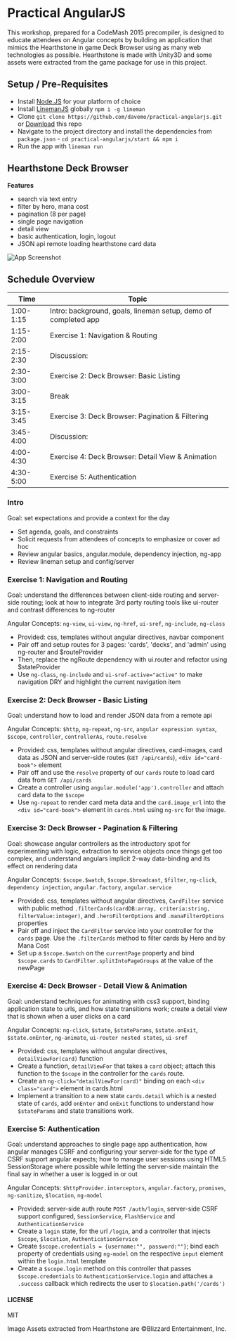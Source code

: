 # Practical AngularJS

This workshop, prepared for a CodeMash 2015 precompiler, is designed to educate attendees on Angular concepts by building an application that mimics the Hearthstone in game Deck Browser using as many web technologies as possible. Hearthstone is made with Unity3D and some assets were extracted from the game package for use in this project.

## Setup / Pre-Requisites

- Install [Node.JS](http://nodejs.org/) for your platform of choice
- Install [LinemanJS](http://www.linemanjs.com) globally `npm i -g lineman`
- Clone `git clone https://github.com/davemo/practical-angularjs.git` or [Download](https://github.com/davemo/practical-angularjs/archive/master.zip) this repo
- Navigate to the project directory and install the dependencies from `package.json` - `cd practical-angularjs/start && npm i`
- Run the app with `lineman run`

## Hearthstone Deck Browser

**Features**
- search via text entry
- filter by hero, mana cost
- pagination (8 per page)
- single page navigation
- detail view
- basic authentication, login, logout
- JSON api remote loading hearthstone card data

![App Screenshot](https://raw.githubusercontent.com/davemo/practical-angularjs/master/codemash/app-screenshot.png)

## Schedule Overview

Time | Topic
--- | ---
1:00-1:15 | Intro: background, goals, lineman setup, demo of completed app
1:15-2:00 | Exercise 1: Navigation & Routing
2:15-2:30 | Discussion:
2:30-3:00 | Exercise 2: Deck Browser: Basic Listing
3:00-3:15 | Break
3:15-3:45 | Exercise 3: Deck Browser: Pagination & Filtering
3:45-4:00 | Discussion:
4:00-4:30 | Exercise 4: Deck Browser: Detail View & Animation
4:30-5:00 | Exercise 5: Authentication

### Intro

Goal: set expectations and provide a context for the day

* Set agenda, goals, and constraints
* Solicit requests from attendees of concepts to emphasize or cover ad hoc
* Review angular basics, angular.module, dependency injection, ng-app
* Review lineman setup and config/server

### Exercise 1: Navigation and Routing

Goal: understand the differences between client-side routing and server-side routing; look at how to integrate 3rd party routing tools like ui-router and contrast differences to ng-router

Angular Concepts: `ng-view`, `ui-view`, `ng-href`, `ui-sref`, `ng-include`, `ng-class`

* Provided: css, templates without angular directives, navbar component
* Pair off and setup routes for 3 pages: 'cards', 'decks', and 'admin' using ng-router and $routeProvider
* Then, replace the ngRoute dependency with ui.router and refactor using $stateProvider
* Use `ng-class`, `ng-include` and `ui-sref-active="active"` to make navigation DRY and highlight the current navigation item

### Exercise 2: Deck Browser - Basic Listing

Goal: understand how to load and render JSON data from a remote api

Angular Concepts: `$http`, `ng-repeat`, `ng-src`, `angular expression syntax`, `$scope`, `controller`, `controllerAs`, `route.resolve`

* Provided: css, templates without angular directives, card-images, card data as JSON and server-side routes (`GET /api/cards`), `<div id="card-book">` element
* Pair off and use the `resolve` property of our `cards` route to load card data from `GET /api/cards`
* Create a controller using `angular.module('app').controller` and attach card data to the `$scope`
* Use `ng-repeat` to render card meta data and the `card.image_url` into the `<div id="card-book">` element in `cards.html` using `ng-src` for the image.

### Exercise 3: Deck Browser - Pagination & Filtering

Goal: showcase angular controllers as the introductory spot for experimenting with logic, extraction to service objects once things get too complex, and understand angulars implicit 2-way data-binding and its effect on rendering data

Angular Concepts: `$scope.$watch`, `$scope.$broadcast`, `$filter`, `ng-click`, `dependency injection`, `angular.factory`, `angular.service`

* Provided: css, templates without angular directives, `CardFilter` service with public method `.filterCards(cardDB:array, criteria:string, filterValue:integer)`, and `.heroFilterOptions` and `.manaFilterOptions` properties
* Pair off and inject the `CardFilter` service into your controller for the `cards` page. Use the `.filterCards` method to filter cards by Hero and by Mana Cost
* Set up a `$scope.$watch` on the `currentPage` property and bind `$scope.cards` to `CardFilter.splitIntoPageGroups` at the value of the newPage

### Exercise 4: Deck Browser - Detail View & Animation

Goal: understand techniques for animating with css3 support, binding application state to urls, and how state transitions work; create a detail view that is shown when a user clicks on a card

Angular Concepts: `ng-click`, `$state`, `$stateParams`, `$state.onExit`, `$state.onEnter`, `ng-animate`, `ui-router nested states`, `ui-sref`

* Provided: css, templates without angular directives, `detailViewFor(card)` function
* Create a function, `detailViewFor` that takes a `card` object; attach this function to the `$scope` in the controller for the `cards` route.
* Create an `ng-click="detailViewFor(card)"` binding on each `<div class="card">` element in cards.html
* Implement a transition to a new state `cards.detail` which is a nested state of `cards`, add `onEnter` and `onExit` functions to understand how `$stateParams` and state transitions work.

### Exercise 5: Authentication

Goal: understand approaches to single page app authentication, how angular manages CSRF and configuring your server-side for the type of CSRF support angular expects; how to manage user sessions using HTML5 SessionStorage where possible while letting the server-side maintain the final say in whether a user is logged in or out

Angular Concepts: `$httpProvider.interceptors`, `angular.factory`, `promises`, `ng-sanitize`, `$location`, `ng-model`

* Provided: server-side auth route `POST /auth/login`, server-side CSRF support configured, `SessionService`, `FlashService` and `AuthenticationService`
* Create a `login` state, for the url `/login`, and a controller that injects `$scope`, `$location`, `AuthenticationService`
* Create `$scope.credentials = {username:"", password:""}`; bind each property of credentials using `ng-model` on the respective `input` element within the `login.html` template
* Create a `$scope.login` method on this controller that passes `$scope.credentials` to `AuthenticationService.login` and attaches a `.success` callback which redirects the user to `$location.path('/cards')`

#### LICENSE

MIT

Image Assets extracted from Hearthstone are &copy;Blizzard Entertainment, Inc.

